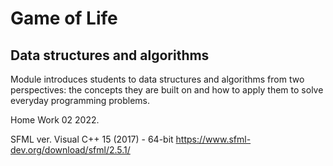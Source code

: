 # Game of Life

## Data structures and algorithms

Module introduces students to data structures and algorithms from two perspectives: the concepts they are built on and how to apply them to solve everyday programming problems.

Home Work 02 2022.


SFML ver. Visual C++ 15 (2017) - 64-bit https://www.sfml-dev.org/download/sfml/2.5.1/
